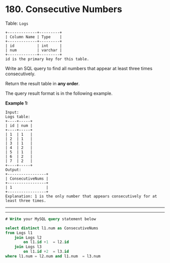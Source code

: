 # 180. Consecutive Numbers

Table: `Logs`

```
+-------------+---------+
| Column Name | Type    |
+-------------+---------+
| id          | int     |
| num         | varchar |
+-------------+---------+
id is the primary key for this table.

```

Write an SQL query to find all numbers that appear at least three times consecutively.

Return the result table in **any order**.

The query result format is in the following example.

**Example 1:**

```
Input:
Logs table:
+----+-----+
| id | num |
+----+-----+
| 1  | 1   |
| 2  | 1   |
| 3  | 1   |
| 4  | 2   |
| 5  | 1   |
| 6  | 2   |
| 7  | 2   |
+----+-----+
Output:
+-----------------+
| ConsecutiveNums |
+-----------------+
| 1               |
+-----------------+
Explanation: 1 is the only number that appears consecutively for at least three times.
```

---

---

```sql
# Write your MySQL query statement below

select distinct l1.num as ConsecutiveNums
from Logs l1
    join Logs l2
        on l1.id +1  = l2.id
    join Logs l3
        on l1.id +2  = l3.id
where l1.num = l2.num and l1.num  = l3.num
```
